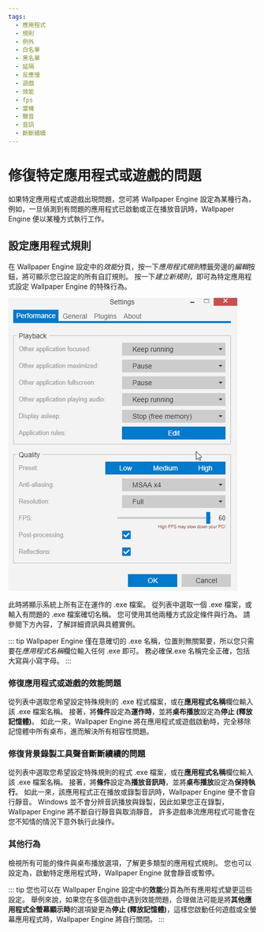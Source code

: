 ```yaml
---
tags:
  - 應用程式
  - 規則
  - 例外
  - 白名單
  - 黑名單
  - 延隔
  - 反應慢
  - 遊戲
  - 效能
  - fps
  - 當機
  - 聲音
  - 音訊
  - 斷斷續續
---
```


# 修復特定應用程式或遊戲的問題

如果特定應用程式或遊戲出現問題，您可將 Wallpaper Engine 設定為某種行為，例如，一旦偵測到有問題的應用程式已啟動或正在播放音訊時，Wallpaper Engine 便以某種方式執行工作。

## 設定應用程式規則

在 Wallpaper Engine 設定中的*效能*分頁，按一下*應用程式規則*標籤旁邊的*編輯*按鈕，將可顯示您已設定的所有自訂規則。 按一下*建立新規則*，即可為特定應用程式設定 Wallpaper Engine 的特殊行為。

![應用程式規則一覽](./applicationrule.gif)

此時將顯示系統上所有正在運作的 .exe 檔案。 從列表中選取一個 .exe 檔案，或輸入有問題的 .exe 檔案確切名稱。 您可使用其他兩種方式設定條件與行為。 請參閱下方內容，了解詳細資訊與具體實例。

::: tip
Wallpaper Engine 僅在意確切的 .exe 名稱，位置則無關緊要，所以您只需要在*應用程式名稱*欄位輸入任何 .exe 即可。 務必確保.exe 名稱完全正確，包括大寫與小寫字母。
:::

### 修復應用程式或遊戲的效能問題

從列表中選取您希望設定特殊規則的 .exe 程式檔案，或在**應用程式名稱**欄位輸入該 .exe 檔案名稱。 接著，將**條件**設定為**運作時**，並將**桌布播放**設定為**停止 (釋放記憶體)**。 如此一來，Wallpaper Engine 將在應用程式或遊戲啟動時，完全移除記憶體中所有桌布，進而解決所有相容性問題。

### 修復背景錄製工具聲音斷斷續續的問題

從列表中選取您希望設定特殊規則的程式 .exe 檔案，或在**應用程式名稱**欄位輸入該 .exe 檔案名稱。 接著，將**條件**設定為**播放音訊時**，並將**桌布播放**設定為**保持執行**。 如此一來，該應用程式正在播放或錄製音訊時，Wallpaper Engine 便不會自行靜音。 Windows 並不會分辨音訊播放與錄製，因此如果您正在錄製，Wallpaper Engine 將不斷自行靜音與取消靜音。 許多遊戲串流應用程式可能會在您不知情的情況下意外執行此操作。

### 其他行為

檢視所有可能的條件與桌布播放選項，了解更多類型的應用程式規則。 您也可以設定為，啟動特定應用程式時，Wallpaper Engine 就會靜音或暫停。

::: tip
您也可以在 Wallpaper Engine 設定中的**效能**分頁為所有應用程式變更這些設定。 舉例來說，如果您在多個遊戲中遇到效能問題，合理做法可能是將**其他應用程式全螢幕顯示時**的選項變更為**停止 (釋放記憶體)**，這樣您啟動任何遊戲或全螢幕應用程式時，Wallpaper Engine 將自行關閉。
:::
